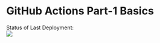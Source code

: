 # GitHub Actions Part-1 Basics


Status of Last Deployment:<br>
<img src="https://github.com/Timur-IT/github-actions-part-1-basics/workflows/learn-github-actions/badge.svg?branch=master"><br>



